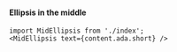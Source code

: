 #### Ellipsis in the middle

```
import MidEllipsis from './index';
<MidEllipsis text={content.ada.short} />
```
